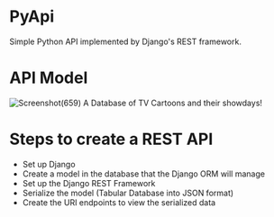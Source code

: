 # PyApi

Simple Python API implemented by Django's REST framework.


# API Model
![Screenshot(659)](Screenshot(659).png)
A Database of TV Cartoons and their showdays!  

# Steps to create a REST API
* Set up Django
* Create a model in the database that the Django ORM will manage
* Set up the Django REST Framework
* Serialize the model (Tabular Database into JSON format)
* Create the URI endpoints to view the serialized data
